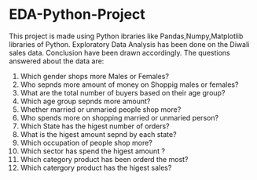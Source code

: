 # EDA-Python-Project
This project is made using Python ibraries like Pandas,Numpy,Matplotlib libraries of Python. 
Exploratory Data Analysis has been done on the Diwali sales data.
Conclusion have been drawn accordingly.
The questions answered about the data are:
1. Which gender shops more Males or Females?
2. Who sepnds more amount of money on Shoppig males or females?
3. What are the total number of buyers based on their age group?
4. Which age group sepnds more amount?
5. Whether married or unmaried people shop more?
6. Who spends more on shopping married or unmaried person?
7. Which State has the higest number of orders?
8. What is the higest amount sepnd by each state?
9. Which occupation of people shop more?
10. Which sector has spend the higest amount ?
11. Which category product has been orderd the most?
12. Which catergory product has the higest sales?
    

